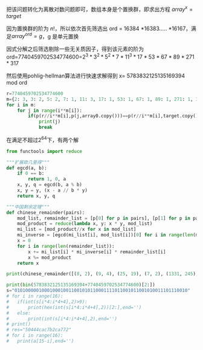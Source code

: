 把该问题转化为离散对数问题即可，数组本身是个置换群，即求出方程 $array^x=target$

因为置换群的阶为 $n!$，所以依次首先筛选出  ord = 16384 *16383..... *16167，满足$array^{ord}=g$，g 是单元置换​

因式分解之后筛选剔除一些无关质因子，得到该元素的阶为 ord=7740459702534774600=$2^3*3^2*5^2*7*11^3*17*53*67*89*271*317$

然后使用pohlig-hellman算法进行快速求解得到 x= 5783832125135169394 mod ord

```python
r=7740459702534774600
m={2: 3, 3: 2, 5: 2, 7: 1, 11: 3, 17: 1, 53: 1, 67: 1, 89: 1, 271: 1, 317: 1}
for i in m:
	for j in range(i**m[i]):
		if(p(r//i**m[i],p(j,array0.copy()))==p(r//i**m[i],target.copy())):
			print(j)
			break
```

在满足不超过$2^{64}$下，有两个解

```python
from functools import reduce

"""扩展欧几里得"""
def egcd(a, b):
    if 0 == b:
        return 1, 0, a
    x, y, q = egcd(b, a % b)
    x, y = y, (x - a // b * y)
    return x, y, q

"""中国剩余定理"""
def chinese_remainder(pairs):
    mod_list, remainder_list = [p[0] for p in pairs], [p[1] for p in pairs]
    mod_product = reduce(lambda x, y: x * y, mod_list)
    mi_list = [mod_product//x for x in mod_list]
    mi_inverse = [egcd(mi_list[i], mod_list[i])[0] for i in range(len(mi_list))]
    x = 0
    for i in range(len(remainder_list)):
        x += mi_list[i] * mi_inverse[i] * remainder_list[i]
        x %= mod_product
    return x

print(chinese_remainder([(8, 2), (9, 4), (25, 19), (7, 2), (1331, 245), (17, 11), (53, 24), (67, 10), (89, 25), (271, 257), (317, 196)]))

print(bin(5783832125135169394+7740459702534774600)[2:])
s="0101000001000100010011001010110001111011001011001010011101110010"
# for i in range(16):
# 	if(int(s[i*4:i*4+4],2)>9):
# 		print(hex(int(s[i*4:i*4+4],2))[2:],end='')
# 	else:
# 		print(int(s[i*4:i*4+4],2),end='')
# print()
# res="50444cac7b2ca772"
# for i in range(16):
# 	print(a[15-i],end='')
```

